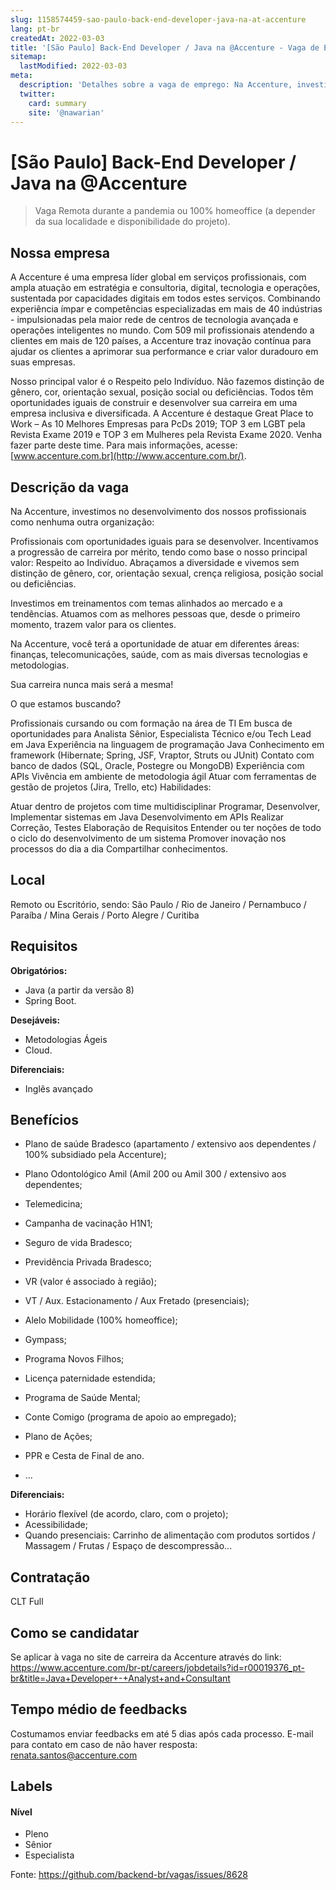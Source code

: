 ```yaml
---
slug: 1158574459-sao-paulo-back-end-developer-java-na-at-accenture
lang: pt-br
createdAt: 2022-03-03
title: '[São Paulo] Back-End Developer / Java na @Accenture - Vaga de Emprego'
sitemap:
  lastModified: 2022-03-03
meta:
  description: 'Detalhes sobre a vaga de emprego: Na Accenture, investimos no desenvolvimento dos nossos profissionais como nenhuma outra organização: Profissionais com oportunidades iguais para se desenvolver. Incentivamos a progressão de carreira por mérito, tendo como base o nosso principal valor: Respeito ao Indivíduo. Abraçamos a diversidade e vivemos sem distinção de gênero, cor, orientação sexual, crença religiosa, posição social ou deficiências. Investimos em treinamentos com temas alinhados ao mercado e a tendências. Atuamos com as melhores pessoas que, desde o primeiro momento, trazem valor para os clientes. Na Accenture, você terá a oportunidade de atuar em diferentes áreas: finanças, telecomunicações, saúde, com as mais diversas tecnologias e metodologias. Sua carreira nunca mais será a mesma! O que estamos buscando? Profissionais cursando ou com formação na área de TI Em busca de oportunidades para Analista Sênior, Especialista Técnico e/ou Tech Lead em Java Experiência na linguagem de programação Java Conhecimento em framework (Hibernate; Spring, JSF, Vraptor, Struts ou JUnit) Contato com banco de dados (SQL, Oracle, Postegre ou MongoDB) Experiência com APIs Vivência em ambiente de metodologia ágil Atuar com ferramentas de gestão de projetos (Jira, Trello, etc) Habilidades: Atuar dentro de projetos com time multidisciplinar Programar, Desenvolver, Implementar sistemas em Java Desenvolvimento em APIs Realizar Correção, Testes Elaboração de Requisitos Entender ou ter noções de todo o ciclo do desenvolvimento de um sistema Promover inovação nos processos do dia a dia Compartilhar conhecimentos.'
  twitter:
    card: summary
    site: '@nawarian'
---
```


# [São Paulo] Back-End Developer / Java na @Accenture

<!--
==================================================
Caso a vaga for remoto durante a pandemia informar no texto "Remoto durante o covid"
==================================================
-->
<!-- 
==================================================
POR FAVOR, SÓ POSTE SE A VAGA FOR PARA BACK-END!

Não faça distinção de gênero no título da vaga.

Use: "Back-End Developer" ao invés de 
"Desenvolvedor Back-End" \o/

Exemplo: `[São Paulo] Back-End Developer @ NOME DA EMPRESA`
==================================================
-->
<!--
==================================================
Caso a vaga for remoto durante a pandemia deixar a linha abaixo
==================================================
-->
> Vaga Remota durante a pandemia ou 100% homeoffice (a depender da sua localidade e disponibilidade do projeto).

## Nossa empresa

A Accenture é uma empresa líder global em serviços profissionais, com ampla atuação em estratégia e consultoria, digital, tecnologia e operações, sustentada por capacidades digitais em todos estes serviços. Combinando experiência ímpar e competências especializadas em mais de 40 indústrias - impulsionadas pela maior rede de centros de tecnologia avançada e operações inteligentes no mundo. Com 509 mil profissionais atendendo a clientes em mais de 120 países, a Accenture traz inovação contínua para ajudar os clientes a aprimorar sua performance e criar valor duradouro em suas empresas.

Nosso principal valor é o Respeito pelo Indivíduo. Não fazemos distinção de gênero, cor, orientação sexual, posição social ou deficiências. Todos têm oportunidades iguais de construir e desenvolver sua carreira em uma empresa inclusiva e diversificada. A Accenture é destaque Great Place to Work – As 10 Melhores Empresas para PcDs 2019; TOP 3 em LGBT pela Revista Exame 2019 e TOP 3 em Mulheres pela Revista Exame 2020. Venha fazer parte deste time. Para mais informações, acesse: [www.accenture.com.br](http://www.accenture.com.br/).

## Descrição da vaga

Na Accenture, investimos no desenvolvimento dos nossos profissionais como nenhuma outra organização:

Profissionais com oportunidades iguais para se desenvolver. Incentivamos a progressão de carreira por mérito, tendo como base o nosso principal valor: Respeito ao Indivíduo. Abraçamos a diversidade e vivemos sem distinção de gênero, cor, orientação sexual, crença religiosa, posição social ou deficiências.

Investimos em treinamentos com temas alinhados ao mercado e a tendências. Atuamos com as melhores pessoas que, desde o primeiro momento, trazem valor para os clientes.

Na Accenture, você terá a oportunidade de atuar em diferentes áreas: finanças, telecomunicações, saúde, com as mais diversas tecnologias e metodologias.

Sua carreira nunca mais será a mesma!

O que estamos buscando?

Profissionais cursando ou com formação na área de TI
Em busca de oportunidades para Analista Sênior, Especialista Técnico e/ou Tech Lead em Java
Experiência na linguagem de programação Java
Conhecimento em framework (Hibernate; Spring, JSF, Vraptor, Struts ou JUnit)
Contato com banco de dados (SQL, Oracle, Postegre ou MongoDB)
Experiência com APIs
Vivência em ambiente de metodologia ágil
Atuar com ferramentas de gestão de projetos (Jira, Trello, etc)
Habilidades:

Atuar dentro de projetos com time multidisciplinar
Programar, Desenvolver, Implementar sistemas em Java
Desenvolvimento em APIs
Realizar Correção, Testes
Elaboração de Requisitos
Entender ou ter noções de todo o ciclo do desenvolvimento de um sistema
Promover inovação nos processos do dia a dia
Compartilhar conhecimentos.

## Local

Remoto ou Escritório, sendo:
São Paulo / Rio de Janeiro / Pernambuco / Paraíba / Mina Gerais / Porto Alegre / Curitiba

## Requisitos

**Obrigatórios:**
- Java (a partir da versão 8)
- Spring Boot.

**Desejáveis:**
- Metodologias Ágeis
- Cloud.

**Diferenciais:**
- Inglês avançado

## Benefícios

- Plano de saúde Bradesco (apartamento / extensivo aos dependentes / 100% subsidiado pela Accenture);
- Plano Odontológico Amil (Amil 200 ou Amil 300 / extensivo aos dependentes;
- Telemedicina;
- Campanha de vacinação H1N1;
- Seguro de vida Bradesco;
- Previdência Privada Bradesco;
- VR (valor é associado à região);
- VT / Aux. Estacionamento / Aux Fretado (presenciais);
- Alelo Mobilidade (100% homeoffice);
- Gympass;
- Programa Novos Filhos;
- Licença paternidade estendida;
- Programa de Saúde Mental;
- Conte Comigo (programa de apoio ao empregado);
- Plano de Ações;
- PPR e Cesta de Final de ano.

- ...

**Diferenciais:**

- Horário flexível (de acordo, claro, com o projeto);
- Acessibilidade;
- Quando presenciais: Carrinho de alimentação com produtos sortidos / Massagem / Frutas / Espaço de descompressão...

## Contratação
CLT Full

## Como se candidatar
Se aplicar à vaga no site de carreira da Accenture através do link: https://www.accenture.com/br-pt/careers/jobdetails?id=r00019376_pt-br&title=Java+Developer+-+Analyst+and+Consultant

## Tempo médio de feedbacks

Costumamos enviar feedbacks em até 5 dias após cada processo.
E-mail para contato em caso de não haver resposta: renata.santos@accenture.com

## Labels
<!-- retire os labels que não fazem sentido à vaga -->

#### Nível
- Pleno
- Sênior
- Especialista




Fonte: https://github.com/backend-br/vagas/issues/8628